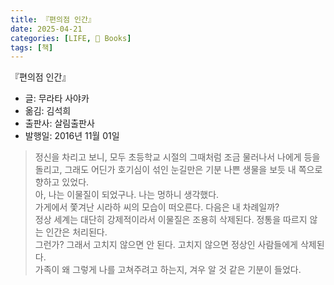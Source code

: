 ```yaml
---
title: 『편의점 인간』
date: 2025-04-21
categories: [LIFE, 📖 Books]
tags: [책]
---
```



『편의점 인간』
- 글: 무라타 사야카
- 옮김: 김석희
- 출판사: 살림출판사
- 발행일: 2016년 11월 01일


> 정신을 차리고 보니, 모두 초등학교 시절의 그때처럼 조금 물러나서 나에게 등을 돌리고, 그래도 어딘가 호기심이 섞인 눈길만은 기분 나쁜 생물을 보듯 내 쪽으로 향하고 있었다.  
> 아, 나는 이물질이 되었구나. 나는 멍하니 생각했다.  
> 가게에서 쫓겨난 시라하 씨의 모습이 떠오른다. 다음은 내 차례일까?  
> 정상 세계는 대단히 강제적이라서 이물질은 조용히 삭제된다. 정통을 따르지 않는 인간은 처리된다.  
> 그런가? 그래서 고치지 않으면 안 된다. 고치지 않으면 정상인 사람들에게 삭제된다.  
> 가족이 왜 그렇게 나를 고쳐주려고 하는지, 겨우 알 것 같은 기분이 들었다.  
